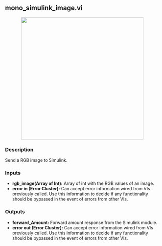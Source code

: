 ## mono_simulink_image.vi
<p align="center">
<img src="https://github.com/monoDriveIO/client/rawblob/master/WikiPhotos/LV_client/utilities/monoDrive_lvlib_mono__simulink__imagec.png" 
width="400"  />
</p>

### Description 
Send a RGB image to Simulink.
### Inputs

- **rgb_image(Array of Int):** Array of int with the RGB values of an image.
- **error in (Error Cluster):** Can accept error information wired from VIs previously called. Use this information to decide if any functionality should be bypassed in the event of errors from other VIs.


### Outputs

- **forward_Amount:** Forward amount response from the Simulink module.
- **error out (Error Cluster):** Can accept error information wired from VIs previously called. Use this information to decide if any functionality should be bypassed in the event of errors from other VIs.
